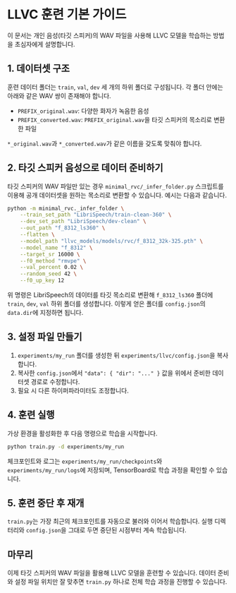 # LLVC 훈련 기본 가이드

이 문서는 개인 음성(타깃 스피커)의 WAV 파일을 사용해 LLVC 모델을 학습하는 방법을 초심자에게 설명합니다.

## 1. 데이터셋 구조

훈련 데이터 폴더는 `train`, `val`, `dev` 세 개의 하위 폴더로 구성됩니다. 각 폴더 안에는 아래와 같은 WAV 쌍이 존재해야 합니다.

- `PREFIX_original.wav`: 다양한 화자가 녹음한 음성
- `PREFIX_converted.wav`: `PREFIX_original.wav`을 타깃 스피커의 목소리로 변환한 파일

`*_original.wav`과 `*_converted.wav`가 같은 이름을 갖도록 맞춰야 합니다.

## 2. 타깃 스피커 음성으로 데이터 준비하기

타깃 스피커의 WAV 파일만 있는 경우 `minimal_rvc/_infer_folder.py` 스크립트를 이용해 공개 데이터셋을 원하는 목소리로 변환할 수 있습니다. 예시는 다음과 같습니다.

```bash
python -m minimal_rvc._infer_folder \
    --train_set_path "LibriSpeech/train-clean-360" \
    --dev_set_path "LibriSpeech/dev-clean" \
    --out_path "f_8312_ls360" \
    --flatten \
    --model_path "llvc_models/models/rvc/f_8312_32k-325.pth" \
    --model_name "f_8312" \
    --target_sr 16000 \
    --f0_method "rmvpe" \
    --val_percent 0.02 \
    --random_seed 42 \
    --f0_up_key 12
```

위 명령은 LibriSpeech의 데이터를 타깃 목소리로 변환해 `f_8312_ls360` 폴더에 `train`, `dev`, `val` 하위 폴더를 생성합니다. 이렇게 얻은 폴더를 `config.json`의 `data.dir`에 지정하면 됩니다.

## 3. 설정 파일 만들기

1. `experiments/my_run` 폴더를 생성한 뒤 `experiments/llvc/config.json`을 복사합니다.
2. 복사한 `config.json`에서 `"data": { "dir": "..." }` 값을 위에서 준비한 데이터셋 경로로 수정합니다.
3. 필요 시 다른 하이퍼파라미터도 조정합니다.

## 4. 훈련 실행

가상 환경을 활성화한 후 다음 명령으로 학습을 시작합니다.

```bash
python train.py -d experiments/my_run
```

체크포인트와 로그는 `experiments/my_run/checkpoints`와 `experiments/my_run/logs`에 저장되며, TensorBoard로 학습 과정을 확인할 수 있습니다.

## 5. 훈련 중단 후 재개

`train.py`는 가장 최근의 체크포인트를 자동으로 불러와 이어서 학습합니다. 실행 디렉터리와 `config.json`을 그대로 두면 중단된 시점부터 계속 학습됩니다.

## 마무리

이제 타깃 스피커의 WAV 파일을 활용해 LLVC 모델을 훈련할 수 있습니다. 데이터 준비와 설정 파일 위치만 잘 맞추면 `train.py` 하나로 전체 학습 과정을 진행할 수 있습니다.
